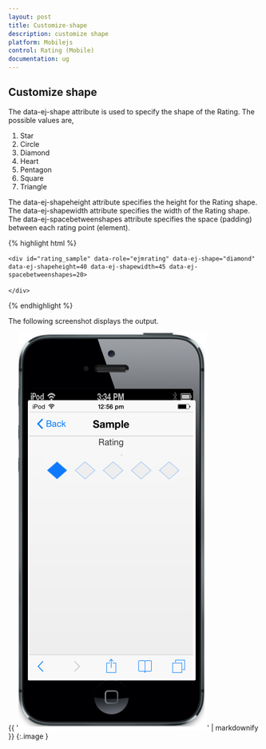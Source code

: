 ```yaml
---
layout: post
title: Customize-shape
description: customize shape
platform: Mobilejs
control: Rating (Mobile)
documentation: ug
---
```


## Customize shape

The data-ej-shape attribute is used to specify the shape of the Rating. The possible values are,

1. Star
2. Circle
3. Diamond
4. Heart
5. Pentagon
6. Square
7. Triangle

The data-ej-shapeheight attribute specifies the height for the Rating shape. The data-ej-shapewidth attribute specifies the width of the Rating shape. The data-ej-spacebetweenshapes attribute specifies the space (padding) between each rating point (element).



{% highlight html %}



    <div id="rating_sample" data-role="ejmrating" data-ej-shape="diamond" data-ej-shapeheight=40 data-ej-shapewidth=45 data-ej-spacebetweenshapes=20>

    </div>



{% endhighlight %}

The following screenshot displays the output.                        

{{ '![C:/Users/Vignesh Kumar/Desktop/1.png](Customize-shape_images/Customize-shape_img1.png)' | markdownify }}
{:.image }




